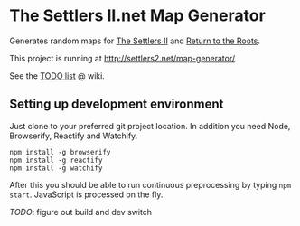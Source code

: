 The Settlers II.net Map Generator
=================================

Generates random maps for [The Settlers II](http://settlers2.net/) and [Return to the Roots](http://www.rttr.info/).

This project is running at http://settlers2.net/map-generator/

See the [TODO list](https://github.com/Merri/map-generator/wiki) @ wiki.


Setting up development environment
----------------------------------

Just clone to your preferred git project location. In addition you need Node, Browserify, Reactify and Watchify.

	npm install -g browserify
	npm install -g reactify
	npm install -g watchify

After this you should be able to run continuous preprocessing by typing `npm start`. JavaScript is processed on the fly.

*TODO*: figure out build and dev switch